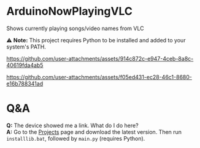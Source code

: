 # ArduinoNowPlayingVLC
Shows currently playing songs/video names from VLC

⚠️ **Note:** This project requires Python to be installed and added to your system's PATH.

https://github.com/user-attachments/assets/914c872c-e947-4ceb-8a8c-40619fda4ab5

https://github.com/user-attachments/assets/f05ed431-ec28-46c1-8680-e16b788341ad

# Q&A

**Q:** The device showed me a link. What do I do here?  
**A:** Go to the [Projects](https://github.com/onepointfive-REAL/ArduinoNowPlayingVLC/releases) page and download the latest version. Then run `installlib.bat`, followed by `main.py` (requires Python).
